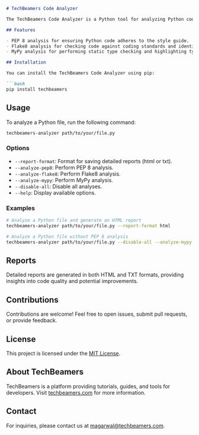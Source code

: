 ```markdown
# TechBeamers Code Analyzer

The TechBeamers Code Analyzer is a Python tool for analyzing Python code using PEP 8, Flake8, and MyPy. It provides a comprehensive report on code style, potential issues, and type checking.

## Features

- PEP 8 analysis for ensuring Python code adheres to the style guide.
- Flake8 analysis for checking code against coding standards and identifying potential issues.
- MyPy analysis for performing static type checking and highlighting type-related errors.

## Installation

You can install the TechBeamers Code Analyzer using pip:

```bash
pip install techbeamers
```

## Usage

To analyze a Python file, run the following command:

```bash
techbeamers-analyzer path/to/your/file.py
```

### Options

- `--report-format`: Format for saving detailed reports (html or txt).
- `--analyze-pep8`: Perform PEP 8 analysis.
- `--analyze-flake8`: Perform Flake8 analysis.
- `--analyze-mypy`: Perform MyPy analysis.
- `--disable-all`: Disable all analyses.
- `--help`: Display available options.

### Examples

```bash
# Analyze a Python file and generate an HTML report
techbeamers-analyzer path/to/your/file.py --report-format html

# Analyze a Python file without PEP 8 analysis
techbeamers-analyzer path/to/your/file.py --disable-all --analyze-mypy
```

## Reports

Detailed reports are generated in both HTML and TXT formats, providing insights into code quality and potential improvements.

## Contributions

Contributions are welcome! Feel free to open issues, submit pull requests, or provide feedback.

## License

This project is licensed under the [MIT License](LICENSE.txt).

## About TechBeamers

TechBeamers is a platform providing tutorials, guides, and tools for developers. Visit [techbeamers.com](https://techbeamers.com) for more information.

## Contact

For inquiries, please contact us at [magarwal@techbeamers.com](mailto:magarwal@techbeamers.com).
```
